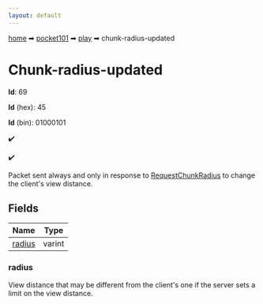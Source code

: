 ```yaml
---
layout: default
---
```


[home](/) ➡ [pocket101](/protocol/pocket101) ➡ [play](/protocol/pocket101/play) ➡ chunk-radius-updated

# Chunk-radius-updated

**Id**: 69

**Id** (hex): 45

**Id** (bin): 01000101

✔️

✔️

Packet sent always and only in response to [RequestChunkRadius](#play_request-chunk-radius) to change the client's view distance.

## Fields

Name | Type
---|---
[radius](#radius) | varint

### radius

View distance that may be different from the client's one if the server sets a limit on the view distance.

